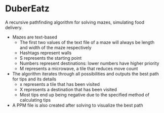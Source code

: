 # DuberEatz
 A recursive pathfinding algorithm for solving mazes, simulating food delivery.
* Mazes are text-based
    * The first two values of the text file of a maze will always be length and width of the maze respectively
    * Hashtags represent walls
    * S represents the starting point
    * Numbers represent destinations: lower numbers have higher priority
    * M represents a microwave, a tile that reduces move count
* The algorithm iterates through all possibilities and outputs the best path for tips and its details
    * x represents a tile that has been visited
    * X represents a destination that has been visited
    * Most tips end up being negative due to the specified method of calculating tips
* A PPM file is also created after solving to visualize the best path